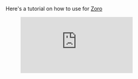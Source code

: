 Here's a tutorial on how to use for [Zoro](https://zoro.to)

<figure class="video_container">
  <iframe src="https://mixdroop.bz/e/j9xnlngdhxprx0" frameborder="0" allowfullscreen="true"> </iframe>
</figure>
